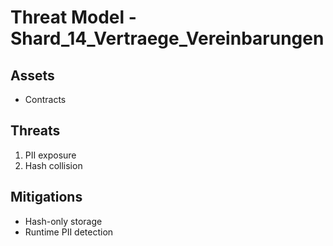 # Threat Model - Shard_14_Vertraege_Vereinbarungen

## Assets
- Contracts

## Threats
1. PII exposure
2. Hash collision

## Mitigations
- Hash-only storage
- Runtime PII detection
